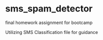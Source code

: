# sms_spam_detector
final homework assignment for bootcamp

Utilizing SMS Classification file for guidance
